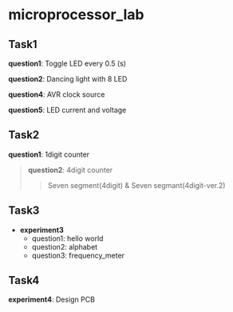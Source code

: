 # microprocessor_lab

## Task1

**question1**: Toggle LED every 0.5 (s)

**question2**: Dancing light with 8 LED

**question4**: AVR clock source

**question5**: LED current and voltage

## Task2

**question1**: 1digit counter

> **question2**: 4digit counter
>> Seven segment(4digit) & Seven segmant(4digit-ver.2)

## Task3

* **experiment3**  
    * question1: hello world 
    * question2: alphabet
    * question3: frequency_meter
                               
                               
## Task4

**experiment4**: Design PCB
